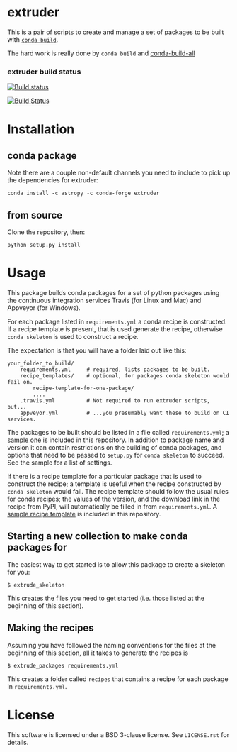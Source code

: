 # extruder

This is a pair of scripts to create and manage a set of packages to be built
with [`conda build`](https://github.com/conda/conda-build).

The hard work is really done by `conda build` and
[conda-build-all](https://github.com/SciTools/conda-build-all)

### extruder build status

[![Build status](https://ci.appveyor.com/api/projects/status/vtkg503opk2564mn?svg=true)](https://ci.appveyor.com/project/Astropy/conda-build-tools)

[![Build Status](https://travis-ci.org/astropy/conda-build-tools.svg?branch=master)](https://travis-ci.org/astropy/conda-build-tools)

# Installation


## conda package

Note there are a couple non-default channels you need to include to pick up
the dependencies for extruder:

```
conda install -c astropy -c conda-forge extruder
```

## from source

Clone the repository, then:

```
python setup.py install
```

# Usage

This package builds conda packages for a set of python packages using the
continuous integration services Travis (for Linux and Mac) and Appveyor (for
Windows).

For each package listed in `requirements.yml` a conda recipe is constructed.
If a recipe template is present, that is used generate the recipe, otherwise
`conda skeleton` is used to construct a recipe.

The expectation is that you will have a folder laid out like this:

```
your_folder_to_build/
    requirements.yml     # required, lists packages to be built.
    recipe_templates/    # optional, for packages conda skeleton would fail on.
        recipe-template-for-one-package/
        ....
    .travis.yml          # Not required to run extruder scripts, but...
    appveyor.yml         # ...you presumably want these to build on CI services.
```


The packages to be built should be listed in a file called `requirements.yml`;
a [sample one](extruder/data/template-build-files/requirements.yml) is
included in this repository. In addition to package name and version it can
contain restrictions on the building of conda packages, and options that need
to be passed to `setup.py` for `conda skeleton` to succeed. See the sample for
a list of settings.

If there is a recipe template for a particular package that is used to
construct the recipe; a template is useful when the recipe constructed by
`conda skeleton` would fail. The recipe template should follow the usual rules
for conda recipes; the values of the version, and the download link in the
recipe from PyPI, will automatically be filled in from `requirements.yml`. A
[sample recipe template](extruder/data/template-build-files/recipe-templates)
is included in this repository.

## Starting a new collection to make conda packages for

The easiest way to get started is to allow this package to create a skeleton for you:

```
$ extrude_skeleton
```

This creates the files you need to get started (i.e. those listed at the
beginning of this section).

## Making the recipes

Assuming you have followed the naming conventions for the files at the
beginning of this section, all it takes to generate the recipes is

```
$ extrude_packages requirements.yml
```

This creates a folder called `recipes` that contains a recipe for each package
in `requirements.yml`.

# License

This software is licensed under a BSD 3-clause license. See ``LICENSE.rst`` for details.
